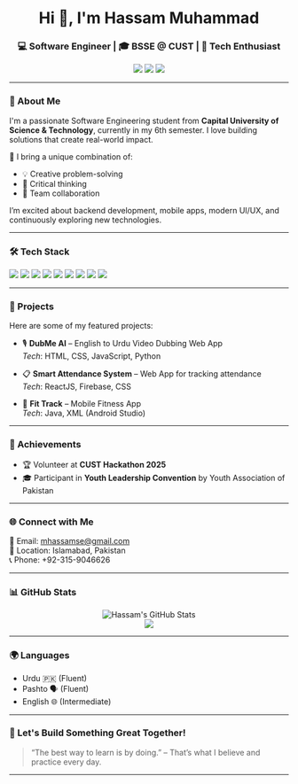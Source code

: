 <h1 align="center">Hi 👋, I'm Hassam Muhammad</h1>
<h3 align="center">💻 Software Engineer | 🎓 BSSE @ CUST | 🚀 Tech Enthusiast</h3>

<p align="center">
  <img src="https://img.shields.io/badge/Location-Islamabad,%20Pakistan-%2300bfff?style=for-the-badge" />
  <img src="https://img.shields.io/badge/Student-BSSE-blueviolet?style=for-the-badge" />
  <img src="https://img.shields.io/badge/Freelancer-Available-brightgreen?style=for-the-badge" />
</p>

---

### 🧠 About Me

I'm a passionate Software Engineering student from **Capital University of Science & Technology**, currently in my 6th semester. I love building solutions that create real-world impact.

🌟 I bring a unique combination of:
- 💡 Creative problem-solving
- 🧩 Critical thinking
- 🤝 Team collaboration

I’m excited about backend development, mobile apps, modern UI/UX, and continuously exploring new technologies.

---

### 🛠️ Tech Stack

<p align="left">
  <img src="https://img.shields.io/badge/Java-007396?style=for-the-badge&logo=java&logoColor=white" />
  <img src="https://img.shields.io/badge/Python-3776AB?style=for-the-badge&logo=python&logoColor=white" />
  <img src="https://img.shields.io/badge/React-20232A?style=for-the-badge&logo=react&logoColor=61DAFB" />
  <img src="https://img.shields.io/badge/Firebase-FFCA28?style=for-the-badge&logo=firebase&logoColor=black" />
  <img src="https://img.shields.io/badge/HTML5-E34F26?style=for-the-badge&logo=html5&logoColor=white" />
  <img src="https://img.shields.io/badge/CSS3-1572B6?style=for-the-badge&logo=css3&logoColor=white" />
  <img src="https://img.shields.io/badge/SQL-003B57?style=for-the-badge&logo=mysql&logoColor=white" />
  <img src="https://img.shields.io/badge/PHP-777BB4?style=for-the-badge&logo=php&logoColor=white" />
  <img src="https://img.shields.io/badge/C++-00599C?style=for-the-badge&logo=cplusplus&logoColor=white" />
</p>

---

### 📱 Projects

Here are some of my featured projects:

- 🎙️ **DubMe AI** – English to Urdu Video Dubbing Web App  
  _Tech_: HTML, CSS, JavaScript, Python

- 📋 **Smart Attendance System** – Web App for tracking attendance  
  _Tech_: ReactJS, Firebase, CSS

- 🏃 **Fit Track** – Mobile Fitness App  
  _Tech_: Java, XML (Android Studio)

---

### 🏅 Achievements

- 🏆 Volunteer at **CUST Hackathon 2025**
- 🎓 Participant in **Youth Leadership Convention** by Youth Association of Pakistan

---

### 🌐 Connect with Me

<p>
  📧 Email: <a href="mailto:mhassamse@gmail.com">mhassamse@gmail.com</a><br>
  📍 Location: Islamabad, Pakistan<br>
  📞 Phone: +92-315-9046626
</p>

---

### 📊 GitHub Stats

<p align="center">
  <img src="https://github-readme-stats.vercel.app/api?username=Hassam-SoftwareEng&show_icons=true&theme=radical" alt="Hassam's GitHub Stats" />
  <br>
  <img src="https://github-readme-streak-stats.herokuapp.com/?user=Hassam-SoftwareEng&theme=radical" />
</p>

---

### 🌍 Languages

- Urdu 🇵🇰 (Fluent)
- Pashto 🗣️ (Fluent)
- English 🌐 (Intermediate)

---

### 🚀 Let's Build Something Great Together!

> “The best way to learn is by doing.” – That’s what I believe and practice every day.

---
